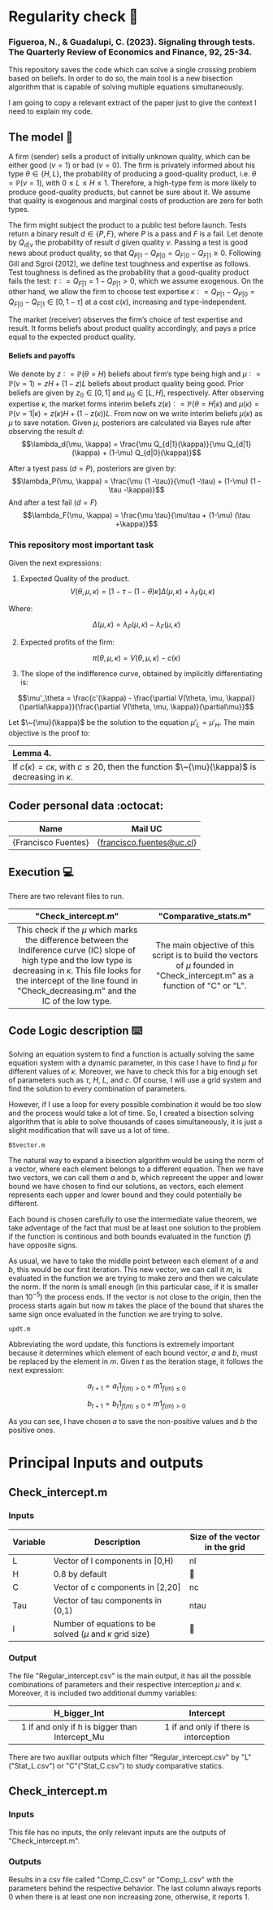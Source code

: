 # Regularity check :school_satchel:

### Figueroa, N., & Guadalupi, C. (2023). Signaling through tests. The Quarterly Review of Economics and Finance, 92, 25-34.

This repository saves the code which can solve a single crossing problem based on beliefs. In order to do so, the main tool is a new bisection algorithm that is capable of solving multiple equations simultaneously. 

I am going to copy a relevant extract of the paper just to give the context I need to explain my code.

## The model :scroll:

A firm (sender) sells a product of initially unknown quality, which can be either good ($v = 1$) or bad ($v = 0$). The firm is privately informed about his type $\theta \in \{H,L\}$, the probability of producing a good-quality product, i.e. $\theta = \mathbb{P}(v = 1)$, with $0 \leq L \leq H \leq 1$. Therefore, a high-type firm is more likely to produce good-quality products, but cannot be sure about it. We assume that quality is exogenous and marginal costs of production are zero for both types.

The firm might subject the product to a public test before launch. Tests return a binary result $d \in \{ P, F \}$, where $P$ is a pass and $F$ is a fail. Let denote by $Q_{d|v}$ the probability of result $d$ given quality $v$. Passing a test is good news about product quality, so that $Q_{P|1}− Q_{P|0} = Q_{F|0} − Q_{F|1} \geq 0$. Following Gill and Sgroi (2012), we define test toughness and expertise as follows. Test toughness is defined as the probability that a good-quality product fails the test: $\tau ∶= Q_{F|1} = 1 − Q_{P|1} > 0$, which we assume exogenous. On the other hand, we allow the firm to choose test expertise $\kappa ∶= Q_{P|1} − Q_{P|0} = Q_{F|0} − Q_{F|1} \in [0, 1 − \tau]$ at a cost $c(\kappa)$, increasing and type-independent.

The market (receiver) observes the firm’s choice of test expertise and result. It forms beliefs about product quality accordingly, and pays a price equal to the expected product quality.

#### Beliefs and payoffs

We denote by $z ∶= \mathbb{P}(\theta = H)$ beliefs about firm’s type being high and $\mu ∶= \mathbb{P}(v = 1) = zH + (1 − z) L$ beliefs about product quality being good. Prior beliefs are given by $z_0 \in [0, 1]$ and $\mu_0 \in [L, H]$, respectively. After observing expertise $\kappa$, the market forms interim beliefs $z(\kappa) ∶= \mathbb{P}(\theta = H|\kappa)$ and $\mu(\kappa) = \mathbb{P} (v = 1|\kappa) = z(\kappa)H + (1 − z(\kappa))L$. From now on we write interim beliefs $\mu(\kappa)$ as $\mu$ to save notation. Given $\mu$, posteriors are calculated via Bayes rule after observing the result $d$:
$$\lambda_d(\mu, \kappa) = \frac{\mu Q_{d|1}(\kappa)}{\mu Q_{d|1}(\kappa) + (1-\mu) Q_{d|0}(\kappa)}$$

After a tyest pass ($d = P$), posteriors are given by:
$$\lambda_P(\mu, \kappa) = \frac{\mu (1 -\tau)}{\mu(1 -\tau) + (1-\mu) (1 - \tau -\kappa)}$$
And after a test fail ($d = F$)
$$\lambda_F(\mu, \kappa) = \frac{\mu \tau}{\mu\tau + (1-\mu) (\tau +\kappa)}$$

### This repository most important task
Given the next expressions:

1) Expected Quality of the product.
$$V(\theta, \mu, \kappa) = [1 - \tau - (1 - \theta)\kappa] \Delta(\mu,\kappa) + \lambda_F (\mu, \kappa)$$

Where:

$$\Delta(\mu,\kappa) =  \lambda_P(\mu, \kappa) - \lambda_F(\mu, \kappa)$$

2) Expected profits of the firm:

$$\pi(\theta, \mu, \kappa) = V(\theta, \mu, \kappa) - c(\kappa)$$

3) The slope of the indifference curve, obtained by implicitly differentiating is:

$$\mu'_\theta = \frac{c'(\kappa) - \frac{\partial V(\theta, \mu, \kappa)}{\partial\kappa}}{\frac{\partial V(\theta, \mu, \kappa)}{\partial\mu}}$$

Let $\~{\mu}(\kappa)$ be the solution to the equation $\mu'_L = \mu'_H$. The main objective is the proof to:

| Lemma 4.         |
|:---------------------------|
| If $c(\kappa) = c\kappa$, with $c\leq20$, then the function $\~{\mu}(\kappa)$ is decreasing in $\kappa$. |

## Coder personal data :octocat:

| Name | Mail UC |
| :-: | :-: |
| {Francisco Fuentes} | {francisco.fuentes@uc.cl} |

## Execution :computer:
There are two relevant files to run.

|"Check_intercept.m"|"Comparative_stats.m"|
| :-: | :-: |
| This check if the $\mu$ which marks the difference between the Indiference curve (IC) slope of high type and the low type is decreasing in $\kappa$. This file looks for the intercept of the line found in "Check_decreasing.m" and the IC of the low type. | The main objective of this script is to build the vectors of $\mu$ founded in "Check_intercept.m" as a function of "C" or "L". |

## Code Logic description :keyboard:

Solving an equation system to find a function is actually solving the same equation system with a dynamic parameter, in this case I have to find $\mu$ for different values of $\kappa$. Moreover, we have to check this for a big enough set of parameters such as $\tau$, $H$, $L$, and $c$. Of course, I will use a grid system and find the solution to every combination of parameters. 

However, if I use a loop for every possible combination it would be too slow and the process would take a lot of time. So, I created a bisection solving algorithm that is able to solve thousands of cases simultaneously, it is just a slight modification that will save us a lot of time.

``` BSvector.m ```

The natural way to expand a bisection algorithm would be using the norm of a vector, where each element belongs to a different equation. Then we have two vectors, we can call them $a$ and $b$, which represent the upper and lower bound we have chosen to find our solutions, as vectors, each element represents each upper and lower bound and they could potentially be different. 

Each bound is chosen carefully to use the intermediate value theorem, we take adventage of the fact that must be at least one solution to the problem if the function is continous and both bounds evaluated in the function ($f$) have opposite signs.

As usual, we have to take the middle point between each element of $a$ and $b$, this would be our first iteration. This new vector, we can call it $m$, is evaluated in the function we are trying to make zero and then we calculate the norm. If the norm is small enough (in this particular case, if it is smaller than $10^{-5}$) the process ends. If the vector is not close to the origin, then the process starts again but now $m$ takes the place of the bound that shares the same sign once evaluated in the function we are trying to solve.

``` updt.m ```

Abbreviating the word update, this functions is extremely important because it determines which element of each bound vector, $a$ and $b$, must be replaced by the element in $m$. Given $t$ as the iteration stage, it follows the next expression:

$$ a_{t+1} = a_{t} 1_{f(m) > 0} + m 1_{f(m) \leq 0}$$

$$ b_{t+1} = b_{t} 1_{f(m) \leq 0} + m 1_{f(m) > 0}$$

As you can see, I have chosen $a$ to save the non-positive values and $b$ the positive ones.

# Principal Inputs and outputs

## Check_intercept.m
### Inputs
| Variable | Description                                  | Size of the vector in the grid |
|----------|----------------------------------------------|--------------------------------|
| L        | Vector of l components in [0,H)              |               nl               |
| H        | 0.8 by default              |               :no_entry_sign:              |
| C        | Vector of c components in [2,20] |               nc               |
| Tau      | Vector of tau components in (0,1)            |              ntau              |
| I      | Number of equations to be solved ($\mu$ and $\kappa$ grid size)           |    :no_entry_sign:                       |

### Output
The file "Regular_intercept.csv" is the main output, it has all the possible combinations of parameters and their respective interception $\mu$ and $\kappa$. Moreover, it is included two additional dummy variables:

| H_bigger_Int | Intercept |
| :-: | :-: |
| 1 if and only if h is bigger than Intercept_Mu | 1 if and only if there is interception |

There are two auxiliar outputs which filter "Regular_intercept.csv" by "L" ("Stat_L.csv") or "C"("Stat_C.csv") to study comparative statics.

## Check_intercept.m
### Inputs
This file has no inputs, the only relevant inputs are the outputs of "Check_intercept.m".
### Outputs
Results in a csv file called "Comp_C.csv" or "Comp_L.csv" with the parameters behind the respective behavior. The last column always reports 0 when there is at least one non increasing zone, otherwise, it reports 1.
